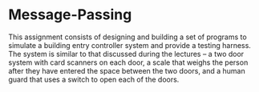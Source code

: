 # Message-Passing
This assignment consists of designing and building a set of programs to simulate a building entry controller system and provide a testing harness. The system is similar to that discussed during the lectures – a two door system with card scanners on each door, a scale that weighs the person after they have entered the space between the two doors, and a human guard that uses a switch to open each of the doors.
